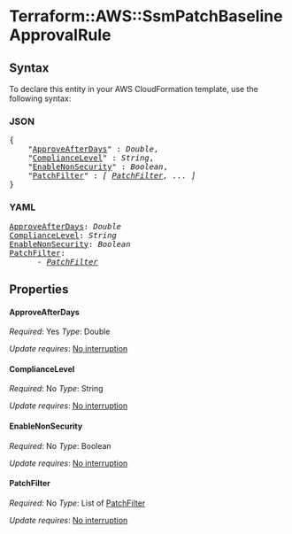 # Terraform::AWS::SsmPatchBaseline ApprovalRule

## Syntax

To declare this entity in your AWS CloudFormation template, use the following syntax:

### JSON

<pre>
{
    "<a href="#approveafterdays" title="ApproveAfterDays">ApproveAfterDays</a>" : <i>Double</i>,
    "<a href="#compliancelevel" title="ComplianceLevel">ComplianceLevel</a>" : <i>String</i>,
    "<a href="#enablenonsecurity" title="EnableNonSecurity">EnableNonSecurity</a>" : <i>Boolean</i>,
    "<a href="#patchfilter" title="PatchFilter">PatchFilter</a>" : <i>[ <a href="approvalrule-patchfilter.md">PatchFilter</a>, ... ]</i>
}
</pre>

### YAML

<pre>
<a href="#approveafterdays" title="ApproveAfterDays">ApproveAfterDays</a>: <i>Double</i>
<a href="#compliancelevel" title="ComplianceLevel">ComplianceLevel</a>: <i>String</i>
<a href="#enablenonsecurity" title="EnableNonSecurity">EnableNonSecurity</a>: <i>Boolean</i>
<a href="#patchfilter" title="PatchFilter">PatchFilter</a>: <i>
      - <a href="approvalrule-patchfilter.md">PatchFilter</a></i>
</pre>

## Properties

#### ApproveAfterDays

_Required_: Yes
_Type_: Double

_Update requires_: [No interruption](https://docs.aws.amazon.com/AWSCloudFormation/latest/UserGuide/using-cfn-updating-stacks-update-behaviors.html#update-no-interrupt)

#### ComplianceLevel

_Required_: No
_Type_: String

_Update requires_: [No interruption](https://docs.aws.amazon.com/AWSCloudFormation/latest/UserGuide/using-cfn-updating-stacks-update-behaviors.html#update-no-interrupt)

#### EnableNonSecurity

_Required_: No
_Type_: Boolean

_Update requires_: [No interruption](https://docs.aws.amazon.com/AWSCloudFormation/latest/UserGuide/using-cfn-updating-stacks-update-behaviors.html#update-no-interrupt)

#### PatchFilter

_Required_: No
_Type_: List of <a href="approvalrule-patchfilter.md">PatchFilter</a>

_Update requires_: [No interruption](https://docs.aws.amazon.com/AWSCloudFormation/latest/UserGuide/using-cfn-updating-stacks-update-behaviors.html#update-no-interrupt)

